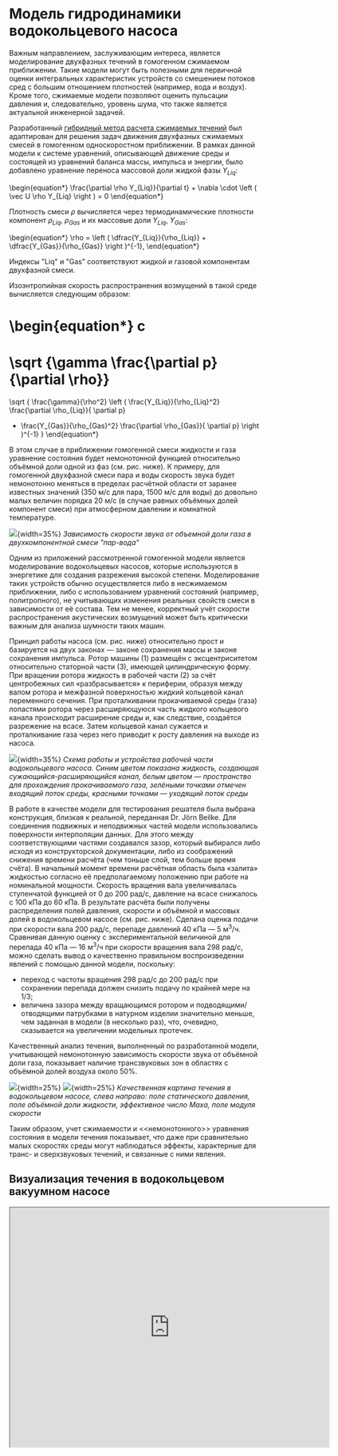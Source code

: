 Модель гидродинамики водокольцевого насоса
==========================================

Важным направлением, заслуживающим интереса, является моделирование двухфазных течений в гомогенном сжимаемом приближении. Такие модели могут быть полезными для первичной оценки интегральных характеристик устройств со смешением потоков сред с большим отношением плотностей (например, вода и воздух). Кроме того, сжимаемые модели позволяют оценить пульсации давления и, следовательно, уровень шума, что также является актуальной инженерной задачей.

Разработанный [гибридный метод расчета сжимаемых течений](../../3/Ru/001-Ru-hybridCentralSolvers.html) был адаптирован для решения задач движения двухфазных сжимаемых смесей в гомогенном односкоростном приближении. В рамках данной модели к системе уравнений, описывающей движение среды и состоящей из уравнений баланса массы, импульса и энергии, было добавлено уравнение переноса массовой доли жидкой фазы $Y_{Liq}$:

\begin{equation*}
\frac{\partial \rho Y_{Liq}}{\partial t} + \nabla \cdot \left ( \vec U \rho Y_{Liq} \right ) = 0
\end{equation*}

Плотность смеси $\rho$ вычисляется через термодинамические плотности компонент 
$\rho_{Liq}$, $\rho_{Gas}$ и их массовые доли $Y_{Liq}$, $Y_{Gas}$:

\begin{equation*}
\rho = 
\left (
\dfrac{Y_{Liq}}{\rho_{Liq}}
+
\dfrac{Y_{Gas}}{\rho_{Gas}}
\right )^{-1},
\end{equation*}

Индексы "Liq" и "Gas" соответствуют жидкой и газовой компонентам двухфазной смеси.

Изоэнтропийная скорость распространения возмущений в такой среде вычисляется следующим образом:

\begin{equation*}
c 
=
\sqrt {\gamma \frac{\partial p}{\partial \rho}}
=
\sqrt
{
\frac{\gamma}{\rho^2}
\left ( 
\frac{Y_{Liq}}{\rho_{Liq}^2} \frac{\partial \rho_{Liq}}{ \partial p}
+ \frac{Y_{Gas}}{\rho_{Gas}^2} \frac{\partial \rho_{Gas}}{ \partial p}
\right )^{-1}
}
\end{equation*}

В этом случае в приближении гомогенной смеси жидкости и газа уравнение состояния будет 
немонотонной функцией относительно объёмной доли одной из фаз (см. рис. ниже). К примеру, для гомогенной двухфазной смеси пара и воды скорость звука будет немонотонно меняться в пределах расчётной области от заранее известных значений (350 м/с для пара, 1500 м/с для воды) до довольно малых величин порядка 20 м/с (в случае равных объёмных долей компонент смеси) при атмосферном давлении и комнатной температуре.

![](../Materials/twoPhaseSonicSpeed_ru.png){width=35%} 
*Зависимость скорости звука от объемной доли газа в двухкомпонентной смеси "пар-вода"*

Одним из приложений рассмотренной гомогенной модели является моделирование водокольцевых насосов, которые 
используются в энергетике для создания разрежения высокой степени. Моделирование таких устройств обычно осуществляется либо в несжимаемом приближении, 
либо с использованием уравнений состояний (например, политропного), не учитывающих изменения реальных свойств смеси в
зависимости от её состава. Тем не менее, корректный учёт скорости распространения акустических возмущений может быть
критически важным для анализа шумности таких машин.

Принцип работы насоса (см. рис. ниже) относительно прост и базируется на двух законах — законе сохранения массы 
и законе сохранения импульса. Ротор машины (1) размещён с эксцентриситетом относительно статорной части (3), имеющей цилиндрическую форму. При вращении ротора жидкость в рабочей части (2) за счёт центробежных сил «разбрасывается» к периферии, образуя между валом ротора и межфазной поверхностью жидкий кольцевой канал переменного сечения. При проталкивании прокачиваемой среды (газа) лопастями ротора через расширяющуюся часть жидкого кольцевого канала происходит расширение среды и, как следствие, создаётся разрежение на всасе. Затем кольцевой канал сужается и проталкивание газа через него приводит к росту давления на выходе из насоса.

![](../Materials/LRVP_Draft.png){width=35%} 
*Схема работы и устройства рабочей части водокольцевого насоса. 
Синим цветом показана жидкость, создающая сужающийся-расширяющийся канал, 
белым цветом — пространство для прохождения прокачиваемого газа, 
зелёными точками отмечен входящий поток среды, 
красными точками — уходящий поток среды*

В работе в качестве модели для тестирования решателя была выбрана конструкция, близкая к реальной, переданная 
Dr. Jörn Beilke. Для соединения подвижных и неподвижных частей модели использовались поверхности интерполяции
данных. Для этого между соответствующими частями создавался зазор, который выбирался либо исходя из конструкторской документации,
либо из соображений снижения времени расчёта (чем тоньше слой, тем больше время счёта). В начальный момент времени расчётная 
область была «залита» жидкостью согласно её предполагаемому положению при работе на номинальной мощности. Скорость вращения
вала увеличивалась ступенчатой функцией от 0 до 200 рад/с, давление на всасе снижалось с 100 кПа до 60 кПа. В результате расчёта
были получены распределения полей давления, скорости и объёмной и массовых долей в водокольцевом насосе (см. рис. 
ниже). Сделана оценка подачи при скорости вала 200 рад/с, перепаде давлений 40 кПа — 5 м<sup>3</sup>/ч. Сравнивая данную 
оценку с экспериментальной величиной для перепада 40 кПа — 16 м<sup>3</sup>/ч при скорости вращения вала 298 рад/с, 
можно сделать вывод о качественно правильном воспроизведении явлений с помощью данной модели, поскольку:

+ переход с частоты вращения 298 рад/с до 200 рад/с при сохранении перепада должен снизить 
  подачу по крайней мере на 1/3;
+ величина зазора между вращающимся ротором и подводящими/отводящими патрубками в натурном изделии значительно 
  меньше, чем заданная в модели (в несколько раз), что, очевидно, сказывается на увеличении модельных протечек.

Качественный анализ течения, выполненный по разработанной модели, учитывающей немонотонную
зависимость скорости звука от объёмной доли газа, показывает наличие трансзвуковых зон в областях с объёмной долей 
воздуха около 50%.

![](../Materials/LRVP_Visu01.png){width=25%} 
![](../Materials/LRVP_Visu02.png){width=25%} 
*Качественная картина течения в водокольцевом насосе, слева направо: поле статического давления, поле объёмной 
доли жидкости, эффективное число Маха, поле модуля скорости*


Таким образом, учет сжимаемости и <<немонотонного>> уравнения состояния в модели течения показывает, что
даже при сравнительно малых скоростях среды могут наблюдаться эффекты, характерные для транс- и сверхзвуковых течений,
и связанные с ними явления.


Визуализация течения в водокольцевом вакуумном насосе
-----------------------------------------------------

<iframe width="640" height="480"
src="https://www.youtube.com/embed/xCAaAHuSxSE">
</iframe>


